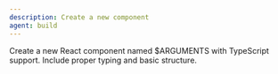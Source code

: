 ```yaml
---
description: Create a new component
agent: build
---
```


Create a new React component named $ARGUMENTS with TypeScript support.
Include proper typing and basic structure.

